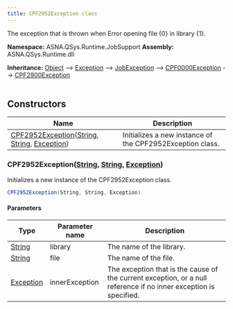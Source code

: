 ```yaml
---
title: CPF2952Exception class
---
```


The exception that is thrown when Error opening file {0} in library {1}.

**Namespace:** ASNA.QSys.Runtime.JobSupport
**Assembly:** ASNA.QSys.Runtime.dll

**Inheritance:** [Object](https://docs.microsoft.com/en-us/dotnet/api/system.object) --> [Exception](https://docs.microsoft.com/en-us/dotnet/api/system.exception) --> [JobException](/reference/runtime/qsys-runtime-job-support/job-exception.html) --> [CPF0000Exception](/reference/runtime/qsys-runtime-job-support/cpf0000-exception.html) --> [CPF2900Exception](/reference/runtime/qsys-runtime-job-support/cpf2900-exception.html)
<br>
<br>

## Constructors

| Name | Description |
| --- | --- |
| [CPF2952Exception](#cpf2952exceptionstring-string-exception)([String](https://docs.microsoft.com/en-us/dotnet/api/system.string), [String](https://docs.microsoft.com/en-us/dotnet/api/system.string), [Exception](https://docs.microsoft.com/en-us/dotnet/api/system.exception)) | Initializes a new instance of the CPF2952Exception class.

### CPF2952Exception([String](https://docs.microsoft.com/en-us/dotnet/api/system.string), [String](https://docs.microsoft.com/en-us/dotnet/api/system.string), [Exception](https://docs.microsoft.com/en-us/dotnet/api/system.exception))

Initializes a new instance of the CPF2952Exception class.

```cs
CPF2952Exception(String, String, Exception)
```

#### Parameters

| Type | Parameter name | Description
| --- | --- | ---
| [String](https://docs.microsoft.com/en-us/dotnet/api/system.string) | library | The name of the library.
| [String](https://docs.microsoft.com/en-us/dotnet/api/system.string) | file | The name of the file.
| [Exception](https://docs.microsoft.com/en-us/dotnet/api/system.exception) | innerException | The exception that is the cause of the current exception, or a null reference if no inner exception is specified.
